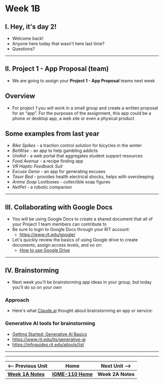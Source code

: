 # Week 1B

## I. Hey, it's day 2!
- Welcome back!
- Anyone here today that wasn't here last time?
- Questions?

---

## II. Project 1 - App Proposal (team)

- We are going to assign your **Project 1 - App Proposal** teams next week

## Overview
- For project 1 you will work in a small group and create a written proposal for an “app”. For the purposes of the assignment, this app could be a phone or desktop app, a web site or even a physical product

## Some examples from last year
- *Bike Spikes* - a traction control solution for bicycles in the winter
- *BetWise* - an app to help gambling addicts
- *UniAid* - a web portal that aggregates student support resources
- *Food Avenue* - a recipe finding app
- *VR Haptic Feedback Suit*
- *Excuse Genie* - an app for generating excuses
- *Taser Bed* - provides health electrical shocks, helps with oversleeping
- *Anime Soap* Lootboxes - collectible soap figures
- *NetPet* - a robotic companion

---

## III. Collaborating with Google Docs
- You will be using Google Docs to create a shared document that all of your Project 1 team members can contribute to 
- Be sure to login to Google Docs through your RIT account:
  - https://www.rit.edu/google/
- Let's quickly review the basics of using Google drive to create documents, assign access levels, and so on:
  - [How to use Google Drive](https://support.google.com/drive/answer/2424384)

---

## IV. Brainstorming
- Next week you'll be brainstorming app ideas in your group, but today you'll do so on your own

### Approach

- Here's what [Claude.ai](https://claude.ai) thought about brainstorming an app or service:




### Generative AI tools for brainstorming
- [Getting Started: Generative AI Basics](https://docs.google.com/document/d/14179Q1encszQhcpeXbB7AZNJGvNRm_LaUhdOITD53Fg/edit?usp=sharing)
- https://www.rit.edu/its/generative-ai
- https://infoguides.rit.edu/aitools/list

---
---

| <-- Previous Unit | Home | Next Unit -->
| --- | --- | --- 
|   [**Week 1A Notes**](1A.md)  |  [**IGME-110 Home**](../) | **Week 2A Notes**
